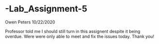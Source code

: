 # -Lab_Assignment-5

Owen Peters
10/22/2020

Professor told me I should still turn in this assignent despite it being overdue.
Were were only able to meet and fix the issues today. Thank you!
